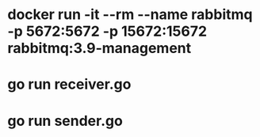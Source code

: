 # docker run -it --rm --name rabbitmq -p 5672:5672 -p 15672:15672 rabbitmq:3.9-management
# go run receiver.go
# go run sender.go

